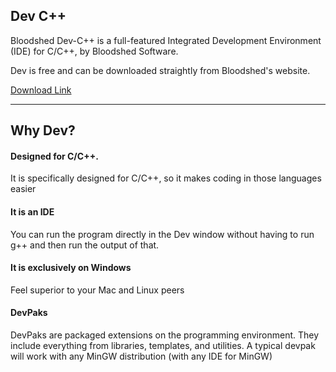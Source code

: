 Dev C++
----


Bloodshed Dev-C++ is a full-featured Integrated Development Environment (IDE) for C/C++, by Bloodshed Software.

Dev is free and can be downloaded straightly from Bloodshed's website.

[Download Link](https://www.bloodshed.net/download.html)

---

## Why Dev?

#### Designed for C/C++.

It is specifically designed for C/C++, so it makes coding in those languages easier

#### It is an IDE

You can run the program directly in the Dev window without having to run g++ and then run the output of that. 

#### It is exclusively on Windows

Feel superior to your Mac and Linux peers

#### DevPaks

DevPaks are packaged extensions on the programming environment. They include everything from libraries, templates, and utilities. A typical devpak will work with any MinGW distribution (with any IDE for MinGW)